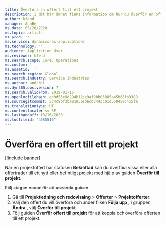 ```yaml
---
title: Överföra en offert till ett projekt
description: I det här ämnet finns information om hur du överför en offert till ett nytt eller befintligt projekt.
author: kfend
manager: AnnBe
ms.date: 05/28/2020
ms.topic: article
ms.prod: ''
ms.service: dynamics-ax-applications
ms.technology: ''
audience: Application User
ms.reviewer: kfend
ms.search.scope: Core, Operations
ms.custom: ''
ms.assetid: ''
ms.search.region: Global
ms.search.industry: Service industries
ms.author: andchoi
ms.dyn365.ops.version: 7
ms.search.validFrom: 2019-01-15
ms.openlocfilehash: ec0d53e9d294b12be9af9bb03885a45b68fb3388
ms.sourcegitcommit: 5c4c9bf3ba018562d6cb3443c01d550489c415fa
ms.translationtype: HT
ms.contentlocale: sv-SE
ms.lasthandoff: 10/16/2020
ms.locfileid: "4085516"
---
```

# <a name="transfer-a-quotation-to-a-project"></a>Överföra en offert till ett projekt

[!include [banner](../includes/banner.md)]

När en projektoffert har statusen **Bekräftad** kan du överföra vissa eller alla offertrader till ett nytt eller befintligt projekt med hjälp av guiden **Överför till projekt**. 

Följ stegen nedan för att använda guiden.

1. Gå till **Projektledning och redovisning** > **Offerter** > **Projektofferter**.
2. Välj den offert du vill överföra och under fliken **Följa upp** , i gruppen **Ändra** , välj **Överför till projekt**.
3. Följ guiden **Överför offert till projekt** för att koppla och överföra offerten till ett projekt.
